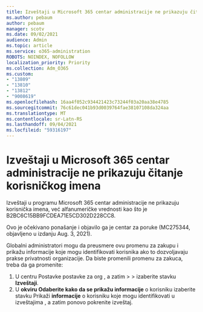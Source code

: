 ```yaml
---
title: Izveštaji u Microsoft 365 centar administracije ne prikazuju čitanje korisničkog imena
ms.author: pebaum
author: pebaum
manager: scotv
ms.date: 09/02/2021
audience: Admin
ms.topic: article
ms.service: o365-administration
ROBOTS: NOINDEX, NOFOLLOW
localization_priority: Priority
ms.collection: Adm_O365
ms.custom:
- "13809"
- "13810"
- "13812"
- "9008619"
ms.openlocfilehash: 16aa4f052c934421423c73244f03a20aa38e4785
ms.sourcegitcommit: 76c61dec041b93d0039764fae38107108da324aa
ms.translationtype: MT
ms.contentlocale: sr-Latn-RS
ms.lasthandoff: 09/04/2021
ms.locfileid: "59316197"
---
```

# <a name="reports-in-microsoft-365-admin-center-do-not-show-readable-username"></a>Izveštaji u Microsoft 365 centar administracije ne prikazuju čitanje korisničkog imena

Izveštaji u programu Microsoft 365 centar administracije ne prikazuju korisnička imena, već alfanumeričke vrednosti kao što je B2BC6C15BB9FCDEA71E5CD302D228CC8.

Ovo je očekivano ponašanje i objavilo ga je centar za poruke (MC275344, objavljeno u izdanju Aug. 3, 2021). 

Globalni administratori mogu da preusmere ovu promenu za zakupu i prikažu informacije koje mogu identifikovati korisnika ako to dozvoljavaju prakse privatnosti organizacije. Da biste promenili promenu za zakuca, treba da ga promenite:

1. U centru Postavke postavke za org , a zatim  >    >  [](https://admin.microsoft.com/Adminportal/Home#/Settings/Services)izaberite stavku **Izveštaji**. 
1. U **okviru Odaberite kako da se prikažu informacije** o korisniku izaberite stavku Prikaži **informacije** o korisniku koje mogu identifikovati u izveštajima , a zatim ponovo pokrenite izveštaj.